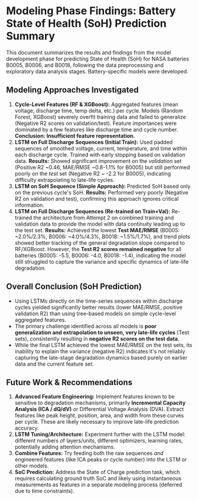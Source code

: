 # Modeling Phase Findings: Battery State of Health (SoH) Prediction Summary

This document summarizes the results and findings from the model development phase for predicting State of Health (SoH) for NASA batteries B0005, B0006, and B0018, following the data preprocessing and exploratory data analysis stages. Battery-specific models were developed.

## Modeling Approaches Investigated

1.  **Cycle-Level Features (RF & XGBoost):** Aggregated features (mean voltage, discharge time, temp delta, etc.) per cycle. Models (Random Forest, XGBoost) severely overfit training data and failed to generalize (Negative R2 scores on validation/test). Feature importances were dominated by a few features like discharge time and cycle number. **Conclusion: Insufficient feature representation.**
2.  **LSTM on Full Discharge Sequences (Initial Train):** Used padded sequences of smoothed voltage, current, temperature, and time within each discharge cycle. Trained with early stopping based on validation data. **Results:** Showed significant improvement on the *validation* set (Positive R2 ~0.46, MAE/RMSE ~0.8-1.1% for B0005) but still performed poorly on the *test* set (Negative R2 ~ -2.2 for B0005), indicating difficulty extrapolating to late-life cycles.
3.  **LSTM on SoH Sequence (Simple Approach):** Predicted SoH based only on the previous cycle's SoH. **Results:** Performed very poorly (Negative R2 on validation and test), confirming this approach ignores critical information.
4.  **LSTM on Full Discharge Sequences (Re-trained on Train+Val):** Re-trained the architecture from Attempt 2 on combined training and validation data to provide the model with data continuity leading up to the test set. **Results:** Achieved the lowest **Test MAE/RMSE** (B0005: ~2.0%/2.3%, B0006: ~4.0%/4.3%, B0018: ~1.5%/1.7%), and trend plots showed better tracking of the general degradation slope compared to RF/XGBoost. However, the **Test R2 scores remained negative** for all batteries (B0005: -5.5, B0006: -4.0, B0018: -1.4), indicating the model still struggled to capture the variance and specific dynamics of late-life degradation.

## Overall Conclusion (SoH Prediction)

*   Using LSTMs directly on the time-series sequences within discharge cycles yielded significantly better results (lower MAE/RMSE, positive validation R2) than using tree-based models on simple cycle-level aggregated features.
*   The primary challenge identified across all models is **poor generalization and extrapolation to unseen, very late-life cycles** (Test sets), consistently resulting in **negative R2 scores on the test data**.
*   While the final LSTM achieved the lowest MAE/RMSE on the test sets, its inability to explain the variance (negative R2) indicates it's not reliably capturing the late-stage degradation dynamics based purely on earlier data and the current feature set.

## Future Work & Recommendations

1.  **Advanced Feature Engineering:** Implement features known to be sensitive to degradation mechanisms, primarily **Incremental Capacity Analysis (ICA / dQ/dV)** or Differential Voltage Analysis (DVA). Extract features like peak height, position, area, and width from these curves per cycle. These are likely necessary to improve late-life prediction accuracy.
2.  **LSTM Tuning/Architecture:** Experiment further with the LSTM model: different numbers of layers/units, different optimizers, learning rates, potentially adding attention mechanisms.
3.  **Combine Features:** Try feeding both the raw sequences *and* engineered features (like ICA peaks or cycle number) into the LSTM or other models.
4.  **SoC Prediction:** Address the State of Charge prediction task, which requires calculating ground truth SoC and likely using instantaneous measurements as features in a separate modeling process (deferred due to time constraints).